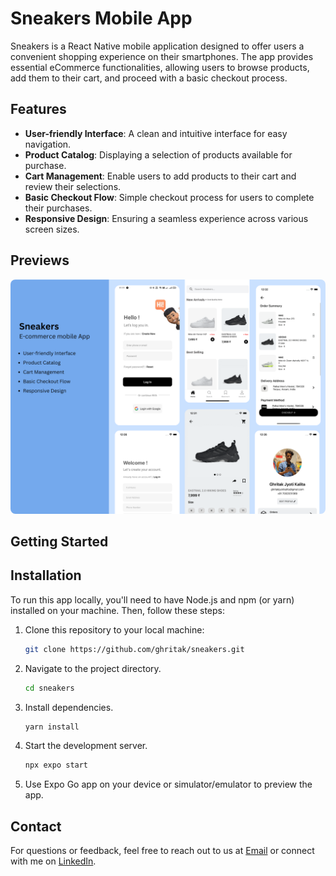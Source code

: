 # Sneakers Mobile App

Sneakers is a React Native mobile application designed to offer users a convenient shopping experience on their smartphones. The app provides essential eCommerce functionalities, allowing users to browse products, add them to their cart, and proceed with a basic checkout process.

## Features

- **User-friendly Interface**: A clean and intuitive interface for easy navigation.
- **Product Catalog**: Displaying a selection of products available for purchase.
- **Cart Management**: Enable users to add products to their cart and review their selections.
- **Basic Checkout Flow**: Simple checkout process for users to complete their purchases.
- **Responsive Design**: Ensuring a seamless experience across various screen sizes.

## Previews

<img style="border-radius: 8px" src="src/images/template/sneakers.png">

## Getting Started

## Installation

To run this app locally, you'll need to have Node.js and npm (or yarn) installed on your machine. Then, follow these steps:

1. Clone this repository to your local machine:

   ```bash
   git clone https://github.com/ghritak/sneakers.git
   ```

2. Navigate to the project directory.

   ```bash
   cd sneakers
   ```

3. Install dependencies.

   ```bash
   yarn install
   ```

4. Start the development server.

   ```bash
   npx expo start
   ```

5. Use Expo Go app on your device or simulator/emulator to preview the app.

## Contact

For questions or feedback, feel free to reach out to us at [Email](mailto:ghritakjyotikalita@gmail.com) or connect with me on [LinkedIn](https://www.linkedin.com/in/ghritak-jyoti-kalita-a1915415a/).
